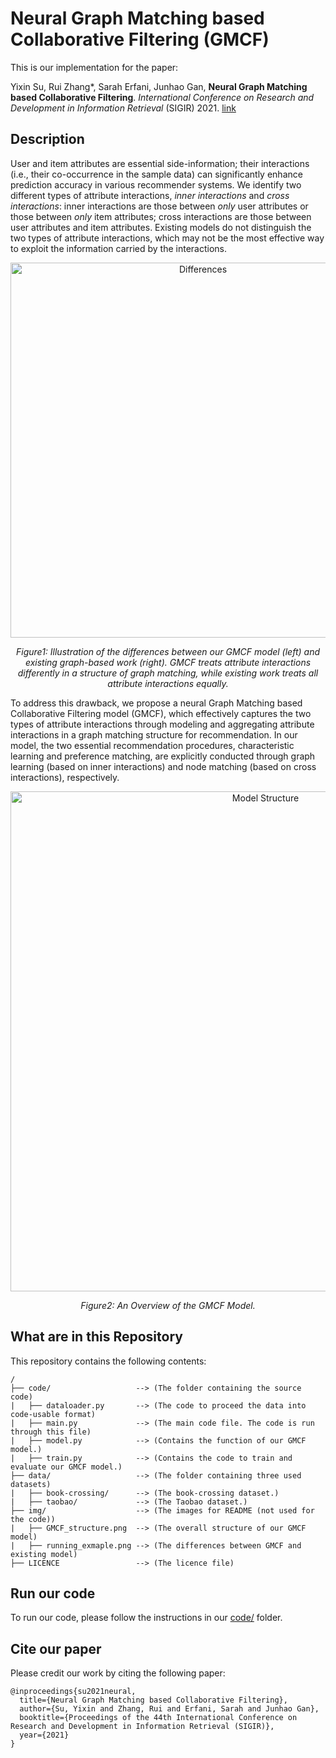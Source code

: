 # Neural Graph Matching based Collaborative Filtering (GMCF)

This is our implementation for the paper:

Yixin Su, Rui Zhang*, Sarah Erfani, Junhao Gan, **Neural Graph Matching based Collaborative Filtering**. *International Conference on Research and Development in Information Retrieval* (SIGIR) 2021. [link](https://arxiv.org/abs/2105.04067)

## Description

User and item attributes are essential side-information; their interactions (i.e., their co-occurrence in the sample data) can significantly enhance prediction accuracy in various recommender systems. We identify two different types of attribute interactions, *inner interactions* and *cross interactions*: inner interactions are those between *only* user attributes or those between *only* item attributes; cross interactions are those between user attributes and item attributes. Existing models do not distinguish the two types of attribute interactions, which may not be the most effective way to exploit the information carried by the interactions. 

<p align="center">
  <img src="https://github.com/suyixin12123/GMCF/blob/main/img/running_exmaple.png", alt="Differences" width="600">
  <p align="center"><em>Figure1: Illustration of the differences between our GMCF model (left) and existing graph-based work (right). GMCF treats attribute interactions differently in a structure of graph matching, while existing work treats all attribute interactions equally.</em></p>
</p>


To address this drawback, we propose a neural Graph Matching based Collaborative Filtering model (GMCF), which effectively captures the two types of attribute interactions through modeling and aggregating attribute interactions in a graph matching structure for recommendation. In our model, the two essential recommendation procedures, characteristic learning and preference matching, are explicitly conducted through graph learning (based on inner interactions) and node matching (based on cross interactions), respectively.

<p align="center">
  <img src="https://github.com/suyixin12123/GMCF/blob/main/img/GMCF_structure.png", alt="Model Structure" width="800">
  <p align="center"><em>Figure2: An Overview of the GMCF Model.</em></p>
</p>



## What are in this Repository
This repository contains the following contents:

```
/
├── code/                   --> (The folder containing the source code)
|   ├── dataloader.py       --> (The code to proceed the data into code-usable format)
|   ├── main.py             --> (The main code file. The code is run through this file)
|   ├── model.py            --> (Contains the function of our GMCF model.)
|   ├── train.py            --> (Contains the code to train and evaluate our GMCF model.)
├── data/                   --> (The folder containing three used datasets)   
|   ├── book-crossing/      --> (The book-crossing dataset.)
|   ├── taobao/             --> (The Taobao dataset.)
├── img/                    --> (The images for README (not used for the code))   
|   ├── GMCF_structure.png  --> (The overall structure of our GMCF model)
|   ├── running_exmaple.png --> (The differences between GMCF and existing model)
├── LICENCE                 --> (The licence file)
```

## Run our code

To run our code, please follow the instructions in our [code/](code/) folder.

## Cite our paper

Please credit our work by citing the following paper:

```
@inproceedings{su2021neural,
  title={Neural Graph Matching based Collaborative Filtering},
  author={Su, Yixin and Zhang, Rui and Erfani, Sarah and Junhao Gan},
  booktitle={Proceedings of the 44th International Conference on Research and Development in Information Retrieval (SIGIR)},
  year={2021}
}
```

